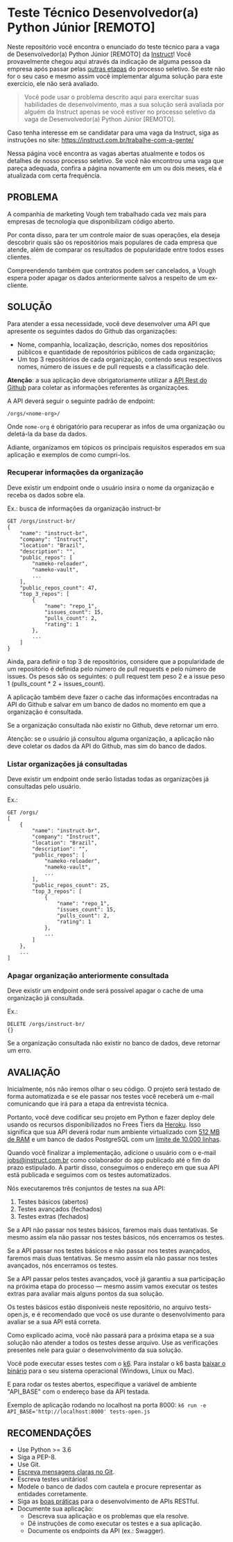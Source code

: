 # Teste Técnico Desenvolvedor(a) Python Júnior [REMOTO]

Neste repositório você encontra o enunciado do teste técnico para a vaga de Desenvolvedor(a) Python Júnior [REMOTO] da [Instruct](https://instruct.com.br/)!
Você provavelmente chegou aqui através da indicação de alguma pessoa da empresa após passar pelas [outras etapas](https://instruct.com.br/trabalhe-com-a-gente/processo-de-selecao/) do processo seletivo. Se este não for o seu caso e mesmo assim você implementar alguma solução para este exercício, ele não será avaliado.

> Você pode usar o problema descrito aqui para exercitar suas habilidades de desenvolvimento, mas a sua solução será avaliada por alguém da Instruct apenas se você estiver no processo seletivo da vaga de Desenvolvedor(a) Python Júnior [REMOTO].

Caso tenha interesse em se candidatar para uma vaga da Instruct, siga as instruções no site: https://instruct.com.br/trabalhe-com-a-gente/

Nessa página você encontra as vagas abertas atualmente e todos os detalhes de nosso processo seletivo. Se você não encontrou uma vaga que pareça adequada, confira a página novamente em um ou dois meses, ela é atualizada com certa frequência. 

## PROBLEMA

A companhia de marketing Vough tem trabalhado cada vez mais para empresas de tecnologia que disponibilizam código aberto. 

Por conta disso, para ter um controle maior de suas operações, ela deseja descobrir quais são os repositórios mais populares de cada empresa que atende, além de comparar os resultados de popularidade entre todos esses clientes.

Compreendendo também que contratos podem ser cancelados, a Vough espera poder apagar os dados anteriormente salvos a respeito de um ex-cliente.

## SOLUÇÃO

Para atender a essa necessidade, você deve desenvolver uma API que apresente os seguintes dados do Github das organizações:

- Nome, companhia, localização, descrição, nomes dos repositórios públicos e quantidade de repositórios públicos de cada organização;
- Um top 3 repositórios de cada organização, contendo seus respectivos nomes, número de issues e de pull requests e a classificação dele.

__Atenção__: a sua aplicação deve obrigatoriamente utilizar a [API Rest do Github](https://docs.github.com/pt/free-pro-team@latest/rest) para coletar as informações referentes às organizações.

A API deverá seguir o seguinte padrão de endpoint:
```
/orgs/<nome-org>/
```
Onde `nome-org` é obrigatório para recuperar as infos de uma organização ou deletá-la da base da dados.

Adiante, organizamos em tópicos os principais requisitos esperados em sua aplicação e exemplos de como cumpri-los.

### Recuperar informações da organização

Deve existir um endpoint onde o usuário insira o nome da organização e receba os dados sobre ela.

Ex.: busca de informações da organização instruct-br
```
GET /orgs/instruct-br/
{
    "name": "instruct-br",
    "company": "Instruct",
    "location": "Brazil",
    "description": "",
    "public_repos": [
        "nameko-reloader",
        "nameko-vault",
        ...
    ],
    "public_repos_count": 47,
    "top_3_repos": [
        {
            "name": "repo_1",
            "issues_count": 15,
            "pulls_count": 2,
            "rating": 1
        },
        ...
    ]
}
```
  

Ainda, para definir o top 3 de repositórios, considere que a popularidade de um repositório é definida pelo número de pull requests e pelo número de issues. Os pesos são os seguintes: o pull request tem peso 2 e a issue peso 1 (pulls_count * 2 + issues_count).

A aplicação também deve fazer o cache das informações encontradas na API do Github e salvar em um banco de dados no momento em que a organização é consultada.

Se a organização consultada não existir no Github, deve retornar um erro.

Atenção: se o usuário já consultou alguma organização, a aplicação não deve coletar os dados da API do Github, mas sim do banco de dados.

### Listar organizações já consultadas

Deve existir um endpoint onde serão listadas todas as organizações já consultadas pelo usuário.

Ex.:
```
GET /orgs/
[
    {
        "name": "instruct-br",
        "company": "Instruct",
        "location": "Brazil",
        "description": "",
        "public_repos": [
            "nameko-reloader",
            "nameko-vault",
            ...
        ],
        "public_repos_count": 25,
        "top_3_repos": [
            {
                "name": "repo_1",
                "issues_count": 15,
                "pulls_count": 2,
                "rating": 1
            },
            ...
        ]
    },
    ...
]
```

### Apagar organização anteriormente consultada

Deve existir um endpoint onde será possível apagar o cache de uma organização já consultada.

Ex.:
```
DELETE /orgs/instruct-br/
{}
```

Se a organização consultada não existir no banco de dados, deve retornar um erro.

## AVALIAÇÃO

Inicialmente, nós não iremos olhar o seu código. O projeto será testado de forma automatizada e se ele passar nos testes você receberá um e-mail comunicando que irá para a etapa da entrevista técnica.

Portanto, você deve codificar seu projeto em Python e fazer deploy dele usando os recursos disponibilizados no Frees Tiers da [Heroku](https://www.heroku.com/). Isso significa que sua API deverá rodar num ambiente virtualizado com [512 MB de RAM](https://www.heroku.com/dynos) e um banco de dados PostgreSQL com um [limite de 10.000 linhas](https://elements.heroku.com/addons/heroku-postgresql#pricing).

Quando você finalizar a implementação, adicione o usuário com o e-mail jobs@instruct.com.br como colaborador do app publicado até o fim do prazo estipulado. A partir disso, conseguimos o endereço em que sua API está publicada e seguimos com os testes automatizados.

Nós executaremos três conjuntos de testes na sua API:

1. Testes básicos (abertos)
2. Testes avançados (fechados)
3. Testes extras (fechados)

Se a API não passar nos testes básicos, faremos mais duas tentativas. Se mesmo assim ela não passar nos testes básicos, nós encerramos os testes.

Se a API passar nos testes básicos e não passar nos testes avançados, faremos mais duas tentativas. Se mesmo assim ela não passar nos testes avançados, nós encerramos os testes.

Se a API passar pelos testes avançados, você já garantiu a sua participação na próxima etapa do processo — mesmo assim vamos executar os testes extras para avaliar mais alguns pontos da sua solução.

Os testes básicos estão disponíveis neste repositório, no arquivo tests-open.js, e é recomendado que você os use durante o desenvolvimento para avaliar se a sua API está correta. 

Como explicado acima, você não passará para a próxima etapa se a sua solução não atender a todos os testes desse arquivo. Use as verificações presentes nele para guiar o desenvolvimento da sua solução.

Você pode executar esses testes com o [k6](https://k6.io/). Para instalar o k6 basta [baixar o binário](https://github.com/loadimpact/k6/releases) para o seu sistema operacional (Windows, Linux ou Mac).

E para rodar os testes abertos, especifique a variável de ambiente "API_BASE" com o endereço base da API testada.

Exemplo de aplicação rodando no localhost na porta 8000:
`k6 run -e API_BASE='http://localhost:8000' tests-open.js`

## RECOMENDAÇÕES
- Use Python >= 3.6
- Siga a PEP-8.
- Use Git.
- [Escreva mensagens claras no Git](https://www.git-tower.com/learn/git/ebook/en/command-line/appendix/best-practices).
- Escreva testes unitários!
- Modele o banco de dados com cautela e procure representar as entidades corretamente.
- Siga as [boas práticas](https://swagger.io/resources/articles/best-practices-in-api-design/) para o desenvolvimento de APIs RESTful.
- Documente sua aplicação:
  - Descreva sua aplicação e os problemas que ela resolve.
  - Dê instruções de como executar os testes e a sua aplicação.
  - Documente os endpoints da API (ex.: Swagger).

